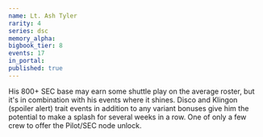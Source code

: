 ```yaml
---
name: Lt. Ash Tyler
rarity: 4
series: dsc
memory_alpha:
bigbook_tier: 8
events: 17
in_portal:
published: true
---
```


His 800+ SEC base may earn some shuttle play on the average roster, but it's in combination with his events where it shines. Disco and Klingon (spoiler alert) trait events in addition to any variant bonuses give him the potential to make a splash for several weeks in a row. One of only a few crew to offer the Pilot/SEC node unlock.
